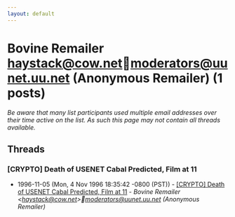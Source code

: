 ```yaml
---
layout: default
---
```


# Bovine Remailer <haystack@cow.net>moderators@uunet.uu.net (Anonymous Remailer) (1 posts)

_Be aware that many list participants used multiple email addresses over their time active on the list. As such this page may not contain all threads available._

## Threads

### [CRYPTO] Death of USENET Cabal Predicted, Film at 11
+ 1996-11-05 (Mon, 4 Nov 1996 18:35:42 -0800 (PST)) - [[CRYPTO] Death of USENET Cabal Predicted, Film at 11](/archive/1996/11/e01c51e4d10591fedef33f5b2f6a6e72552c2f01c64afb029268d4b4c4565589) - _Bovine Remailer \<haystack@cow.net\>moderators@uunet.uu.net (Anonymous Remailer)_

